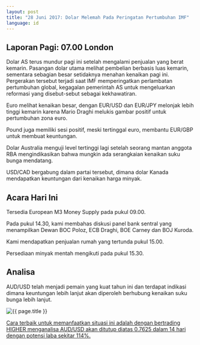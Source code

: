 ```yaml
---
layout: post
title: "28 Juni 2017: Dolar Melemah Pada Peringatan Pertumbuhan IMF"
language: id
---
```

## Laporan Pagi: 07.00 London

Dolar AS terus mundur pagi ini setelah mengalami penjualan yang berat kemarin. Pasangan dolar utama melihat pembelian berbasis luas kemarin, sementara sebagian besar setidaknya menahan kenaikan pagi ini. Pergerakan tersebut terjadi saat IMF memperingatkan perlambatan pertumbuhan global, kegagalan pemerintah AS untuk mengeluarkan reformasi yang disebut-sebut sebagai kekhawatiran.

Euro melihat kenaikan besar, dengan EUR/USD dan EUR/JPY melonjak lebih tinggi kemarin karena Mario Draghi melukis gambar positif untuk pertumbuhan zona euro.

Pound juga memiliki sesi positif, meski tertinggal euro, membantu EUR/GBP untuk membuat keuntungan.

Dolar Australia menguji level tertinggi lagi setelah seorang mantan anggota RBA mengindikasikan bahwa mungkin ada serangkaian kenaikan suku bunga mendatang.

USD/CAD bergabung dalam partai tersebut, dimana dolar Kanada mendapatkan keuntungan dari kenaikan harga minyak.

## Acara Hari Ini

Tersedia European M3 Money Supply pada pukul 09.00.

Pada pukul 14.30, kami membahas diskusi panel bank sentral yang menampilkan Dewan BOC Poloz, ECB Draghi, BOE Carney dan BOJ Kuroda.

Kami mendapatkan penjualan rumah yang tertunda pukul 15.00.

Persediaan minyak mentah mengikuti pada pukul 15.30.

## Analisa

AUD/USD telah menjadi pemain yang kuat tahun ini dan terdapat indikasi dimana keuntungan lebih lanjut akan diperoleh berhubung kenaikan suku bunga lebih lanjut.

<img src="{{ site.url }}/images/id-27-jun-17.png" alt="{{ page.title }}" title="{{ page.title }}">

<a href="%LINK%%?currency=USD& market=forex&underlying=frxAUDUSD&formname=higherlower&duration_amount=14&duration_units=d&amount=10&amount_type=payout&expiry_type=duration&barrier=0.7625" target="_blank">Cara terbaik untuk memanfaatkan situasi ini adalah dengan bertrading HIGHER menganalisa AUD/USD akan ditutup diatas 0.7625 dalam 14 hari dengan potensi laba sekitar 114%.</a>
